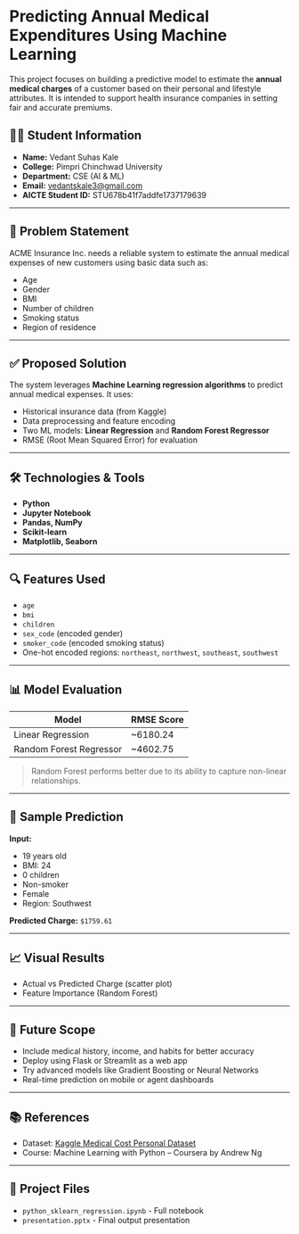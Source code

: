 # Predicting Annual Medical Expenditures Using Machine Learning

This project focuses on building a predictive model to estimate the **annual medical charges** of a customer based on their personal and lifestyle attributes. It is intended to support health insurance companies in setting fair and accurate premiums.

## 👨‍💻 Student Information

- **Name:** Vedant Suhas Kale  
- **College:** Pimpri Chinchwad University  
- **Department:** CSE (AI & ML)  
- **Email:** vedantskale3@gmail.com  
- **AICTE Student ID:** STU678b41f7addfe1737179639

---

## 📌 Problem Statement

ACME Insurance Inc. needs a reliable system to estimate the annual medical expenses of new customers using basic data such as:
- Age
- Gender
- BMI
- Number of children
- Smoking status
- Region of residence

---

## ✅ Proposed Solution

The system leverages **Machine Learning regression algorithms** to predict annual medical expenses. It uses:
- Historical insurance data (from Kaggle)
- Data preprocessing and feature encoding
- Two ML models: **Linear Regression** and **Random Forest Regressor**
- RMSE (Root Mean Squared Error) for evaluation

---

## 🛠️ Technologies & Tools

- **Python**
- **Jupyter Notebook**
- **Pandas, NumPy**
- **Scikit-learn**
- **Matplotlib, Seaborn**

---

## 🔍 Features Used

- `age`
- `bmi`
- `children`
- `sex_code` (encoded gender)
- `smoker_code` (encoded smoking status)
- One-hot encoded regions: `northeast`, `northwest`, `southeast`, `southwest`

---

## 📊 Model Evaluation

| Model              | RMSE Score |
|--------------------|------------|
| Linear Regression  | ~6180.24   |
| Random Forest Regressor | ~4602.75   |

> Random Forest performs better due to its ability to capture non-linear relationships.

---

## 🧪 Sample Prediction

**Input:**  
- 19 years old  
- BMI: 24  
- 0 children  
- Non-smoker  
- Female  
- Region: Southwest

**Predicted Charge:** `$1759.61`

---

## 📈 Visual Results

- Actual vs Predicted Charge (scatter plot)
- Feature Importance (Random Forest)

---

## 🚀 Future Scope

- Include medical history, income, and habits for better accuracy
- Deploy using Flask or Streamlit as a web app
- Try advanced models like Gradient Boosting or Neural Networks
- Real-time prediction on mobile or agent dashboards

---

## 📚 References

- Dataset: [Kaggle Medical Cost Personal Dataset](https://www.kaggle.com/datasets/mirichoi0218/insurance)
- Course: Machine Learning with Python – Coursera by Andrew Ng

---

## 📎 Project Files

- `python_sklearn_regression.ipynb` - Full notebook
- `presentation.pptx` - Final output presentation
